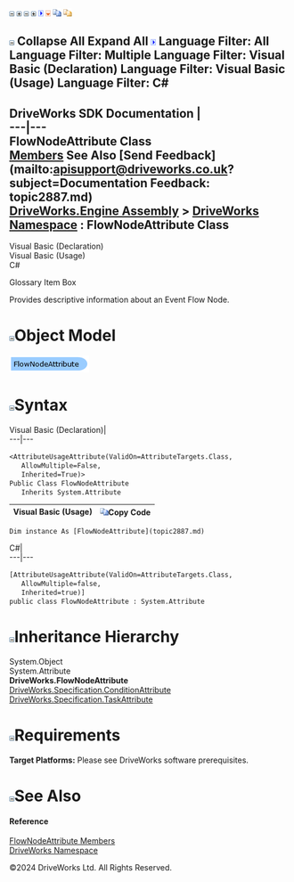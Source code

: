 ![](dotnetimages/collapse.gif) ![](dotnetimages/expand.gif) ![](dotnetimages/collapse.gif) ![](dotnetimages/expand.gif) ![](dotnetimages/drpdown.gif) ![](dotnetimages/drpdown_orange.gif) ![](dotnetimages/copycode.gif) ![](dotnetimages/copycodeHighlight.gif)

![](dotnetimages/collapse.gif) Collapse All Expand All ![](dotnetimages/drpdown.gif) Language Filter: All  Language Filter: Multiple  Language Filter: Visual Basic (Declaration) Language Filter: Visual Basic (Usage) Language Filter: C#  
---  
DriveWorks SDK Documentation  |   
---|---  
FlowNodeAttribute Class   
[Members](topic2888.md) See Also [Send Feedback](mailto:apisupport@driveworks.co.uk?subject=Documentation Feedback: topic2887.md)  
[DriveWorks.Engine Assembly](topic2156.md) > [DriveWorks Namespace](topic2159.md) : FlowNodeAttribute Class  
---  
  
Visual Basic (Declaration)    
Visual Basic (Usage)    
C# 

Glossary Item Box

Provides descriptive information about an Event Flow Node. 

# ![](dotnetimages/collapse.gif)Object Model

![](dotnetdiagramimages/image120.png)

# ![](dotnetimages/collapse.gif)Syntax

Visual Basic (Declaration)|   
---|---  
      
    
    <AttributeUsageAttribute(ValidOn=AttributeTargets.Class, 
       AllowMultiple=False, 
       Inherited=True)>
    Public Class FlowNodeAttribute 
       Inherits System.Attribute  
  
Visual Basic (Usage)| ![](dotnetimages/copycode.gif)Copy Code  
---|---  
      
    
    Dim instance As [FlowNodeAttribute](topic2887.md)  
  
C#|   
---|---  
      
    
    [AttributeUsageAttribute(ValidOn=AttributeTargets.Class, 
       AllowMultiple=false, 
       Inherited=true)]
    public class FlowNodeAttribute : System.Attribute   
  
# ![](dotnetimages/collapse.gif)Inheritance Hierarchy

System.Object  
System.Attribute  
**DriveWorks.FlowNodeAttribute**  
[DriveWorks.Specification.ConditionAttribute](topic10832.md)  
[DriveWorks.Specification.TaskAttribute](topic11659.md)  


# ![](dotnetimages/collapse.gif)Requirements

**Target Platforms:** Please see DriveWorks software prerequisites.

# ![](dotnetimages/collapse.gif)See Also

#### Reference

[FlowNodeAttribute Members](topic2888.md)   
[DriveWorks Namespace](topic2159.md)

©2024 DriveWorks Ltd. All Rights Reserved.
